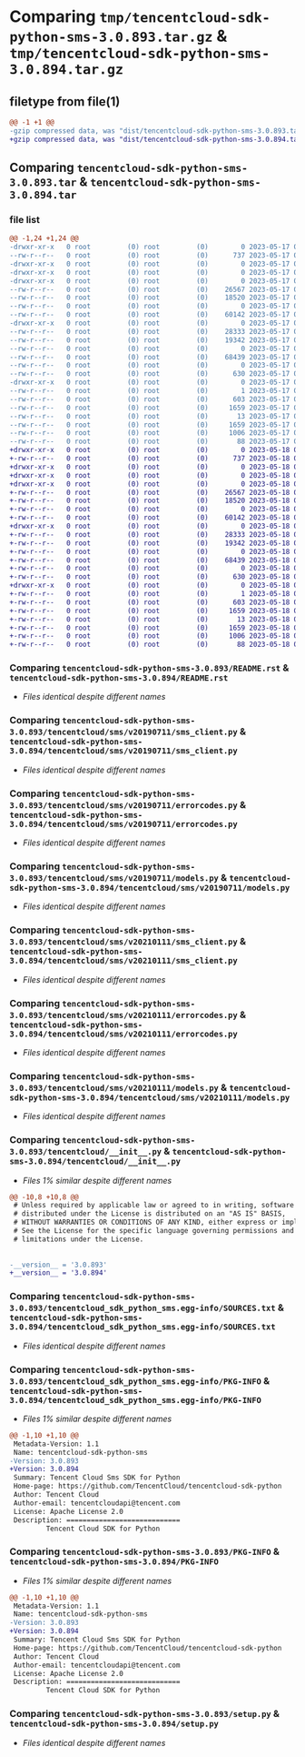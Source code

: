 # Comparing `tmp/tencentcloud-sdk-python-sms-3.0.893.tar.gz` & `tmp/tencentcloud-sdk-python-sms-3.0.894.tar.gz`

## filetype from file(1)

```diff
@@ -1 +1 @@
-gzip compressed data, was "dist/tencentcloud-sdk-python-sms-3.0.893.tar", last modified: Wed May 17 03:38:58 2023, max compression
+gzip compressed data, was "dist/tencentcloud-sdk-python-sms-3.0.894.tar", last modified: Thu May 18 00:35:11 2023, max compression
```

## Comparing `tencentcloud-sdk-python-sms-3.0.893.tar` & `tencentcloud-sdk-python-sms-3.0.894.tar`

### file list

```diff
@@ -1,24 +1,24 @@
-drwxr-xr-x   0 root         (0) root         (0)        0 2023-05-17 03:38:58.000000 tencentcloud-sdk-python-sms-3.0.893/
--rw-r--r--   0 root         (0) root         (0)      737 2023-05-17 03:38:58.000000 tencentcloud-sdk-python-sms-3.0.893/README.rst
-drwxr-xr-x   0 root         (0) root         (0)        0 2023-05-17 03:38:58.000000 tencentcloud-sdk-python-sms-3.0.893/tencentcloud/
-drwxr-xr-x   0 root         (0) root         (0)        0 2023-05-17 03:38:58.000000 tencentcloud-sdk-python-sms-3.0.893/tencentcloud/sms/
-drwxr-xr-x   0 root         (0) root         (0)        0 2023-05-17 03:38:58.000000 tencentcloud-sdk-python-sms-3.0.893/tencentcloud/sms/v20190711/
--rw-r--r--   0 root         (0) root         (0)    26567 2023-05-17 03:38:58.000000 tencentcloud-sdk-python-sms-3.0.893/tencentcloud/sms/v20190711/sms_client.py
--rw-r--r--   0 root         (0) root         (0)    18520 2023-05-17 03:38:58.000000 tencentcloud-sdk-python-sms-3.0.893/tencentcloud/sms/v20190711/errorcodes.py
--rw-r--r--   0 root         (0) root         (0)        0 2023-05-17 03:38:58.000000 tencentcloud-sdk-python-sms-3.0.893/tencentcloud/sms/v20190711/__init__.py
--rw-r--r--   0 root         (0) root         (0)    60142 2023-05-17 03:38:58.000000 tencentcloud-sdk-python-sms-3.0.893/tencentcloud/sms/v20190711/models.py
-drwxr-xr-x   0 root         (0) root         (0)        0 2023-05-17 03:38:58.000000 tencentcloud-sdk-python-sms-3.0.893/tencentcloud/sms/v20210111/
--rw-r--r--   0 root         (0) root         (0)    28333 2023-05-17 03:38:58.000000 tencentcloud-sdk-python-sms-3.0.893/tencentcloud/sms/v20210111/sms_client.py
--rw-r--r--   0 root         (0) root         (0)    19342 2023-05-17 03:38:58.000000 tencentcloud-sdk-python-sms-3.0.893/tencentcloud/sms/v20210111/errorcodes.py
--rw-r--r--   0 root         (0) root         (0)        0 2023-05-17 03:38:58.000000 tencentcloud-sdk-python-sms-3.0.893/tencentcloud/sms/v20210111/__init__.py
--rw-r--r--   0 root         (0) root         (0)    68439 2023-05-17 03:38:58.000000 tencentcloud-sdk-python-sms-3.0.893/tencentcloud/sms/v20210111/models.py
--rw-r--r--   0 root         (0) root         (0)        0 2023-05-17 03:38:58.000000 tencentcloud-sdk-python-sms-3.0.893/tencentcloud/sms/__init__.py
--rw-r--r--   0 root         (0) root         (0)      630 2023-05-17 03:38:58.000000 tencentcloud-sdk-python-sms-3.0.893/tencentcloud/__init__.py
-drwxr-xr-x   0 root         (0) root         (0)        0 2023-05-17 03:38:58.000000 tencentcloud-sdk-python-sms-3.0.893/tencentcloud_sdk_python_sms.egg-info/
--rw-r--r--   0 root         (0) root         (0)        1 2023-05-17 03:38:58.000000 tencentcloud-sdk-python-sms-3.0.893/tencentcloud_sdk_python_sms.egg-info/dependency_links.txt
--rw-r--r--   0 root         (0) root         (0)      603 2023-05-17 03:38:58.000000 tencentcloud-sdk-python-sms-3.0.893/tencentcloud_sdk_python_sms.egg-info/SOURCES.txt
--rw-r--r--   0 root         (0) root         (0)     1659 2023-05-17 03:38:58.000000 tencentcloud-sdk-python-sms-3.0.893/tencentcloud_sdk_python_sms.egg-info/PKG-INFO
--rw-r--r--   0 root         (0) root         (0)       13 2023-05-17 03:38:58.000000 tencentcloud-sdk-python-sms-3.0.893/tencentcloud_sdk_python_sms.egg-info/top_level.txt
--rw-r--r--   0 root         (0) root         (0)     1659 2023-05-17 03:38:58.000000 tencentcloud-sdk-python-sms-3.0.893/PKG-INFO
--rw-r--r--   0 root         (0) root         (0)     1006 2023-05-17 03:38:58.000000 tencentcloud-sdk-python-sms-3.0.893/setup.py
--rw-r--r--   0 root         (0) root         (0)       88 2023-05-17 03:38:58.000000 tencentcloud-sdk-python-sms-3.0.893/setup.cfg
+drwxr-xr-x   0 root         (0) root         (0)        0 2023-05-18 00:35:11.000000 tencentcloud-sdk-python-sms-3.0.894/
+-rw-r--r--   0 root         (0) root         (0)      737 2023-05-18 00:35:11.000000 tencentcloud-sdk-python-sms-3.0.894/README.rst
+drwxr-xr-x   0 root         (0) root         (0)        0 2023-05-18 00:35:11.000000 tencentcloud-sdk-python-sms-3.0.894/tencentcloud/
+drwxr-xr-x   0 root         (0) root         (0)        0 2023-05-18 00:35:11.000000 tencentcloud-sdk-python-sms-3.0.894/tencentcloud/sms/
+drwxr-xr-x   0 root         (0) root         (0)        0 2023-05-18 00:35:11.000000 tencentcloud-sdk-python-sms-3.0.894/tencentcloud/sms/v20190711/
+-rw-r--r--   0 root         (0) root         (0)    26567 2023-05-18 00:35:11.000000 tencentcloud-sdk-python-sms-3.0.894/tencentcloud/sms/v20190711/sms_client.py
+-rw-r--r--   0 root         (0) root         (0)    18520 2023-05-18 00:35:11.000000 tencentcloud-sdk-python-sms-3.0.894/tencentcloud/sms/v20190711/errorcodes.py
+-rw-r--r--   0 root         (0) root         (0)        0 2023-05-18 00:35:11.000000 tencentcloud-sdk-python-sms-3.0.894/tencentcloud/sms/v20190711/__init__.py
+-rw-r--r--   0 root         (0) root         (0)    60142 2023-05-18 00:35:11.000000 tencentcloud-sdk-python-sms-3.0.894/tencentcloud/sms/v20190711/models.py
+drwxr-xr-x   0 root         (0) root         (0)        0 2023-05-18 00:35:11.000000 tencentcloud-sdk-python-sms-3.0.894/tencentcloud/sms/v20210111/
+-rw-r--r--   0 root         (0) root         (0)    28333 2023-05-18 00:35:11.000000 tencentcloud-sdk-python-sms-3.0.894/tencentcloud/sms/v20210111/sms_client.py
+-rw-r--r--   0 root         (0) root         (0)    19342 2023-05-18 00:35:11.000000 tencentcloud-sdk-python-sms-3.0.894/tencentcloud/sms/v20210111/errorcodes.py
+-rw-r--r--   0 root         (0) root         (0)        0 2023-05-18 00:35:11.000000 tencentcloud-sdk-python-sms-3.0.894/tencentcloud/sms/v20210111/__init__.py
+-rw-r--r--   0 root         (0) root         (0)    68439 2023-05-18 00:35:11.000000 tencentcloud-sdk-python-sms-3.0.894/tencentcloud/sms/v20210111/models.py
+-rw-r--r--   0 root         (0) root         (0)        0 2023-05-18 00:35:11.000000 tencentcloud-sdk-python-sms-3.0.894/tencentcloud/sms/__init__.py
+-rw-r--r--   0 root         (0) root         (0)      630 2023-05-18 00:35:11.000000 tencentcloud-sdk-python-sms-3.0.894/tencentcloud/__init__.py
+drwxr-xr-x   0 root         (0) root         (0)        0 2023-05-18 00:35:11.000000 tencentcloud-sdk-python-sms-3.0.894/tencentcloud_sdk_python_sms.egg-info/
+-rw-r--r--   0 root         (0) root         (0)        1 2023-05-18 00:35:11.000000 tencentcloud-sdk-python-sms-3.0.894/tencentcloud_sdk_python_sms.egg-info/dependency_links.txt
+-rw-r--r--   0 root         (0) root         (0)      603 2023-05-18 00:35:11.000000 tencentcloud-sdk-python-sms-3.0.894/tencentcloud_sdk_python_sms.egg-info/SOURCES.txt
+-rw-r--r--   0 root         (0) root         (0)     1659 2023-05-18 00:35:11.000000 tencentcloud-sdk-python-sms-3.0.894/tencentcloud_sdk_python_sms.egg-info/PKG-INFO
+-rw-r--r--   0 root         (0) root         (0)       13 2023-05-18 00:35:11.000000 tencentcloud-sdk-python-sms-3.0.894/tencentcloud_sdk_python_sms.egg-info/top_level.txt
+-rw-r--r--   0 root         (0) root         (0)     1659 2023-05-18 00:35:11.000000 tencentcloud-sdk-python-sms-3.0.894/PKG-INFO
+-rw-r--r--   0 root         (0) root         (0)     1006 2023-05-18 00:35:11.000000 tencentcloud-sdk-python-sms-3.0.894/setup.py
+-rw-r--r--   0 root         (0) root         (0)       88 2023-05-18 00:35:11.000000 tencentcloud-sdk-python-sms-3.0.894/setup.cfg
```

### Comparing `tencentcloud-sdk-python-sms-3.0.893/README.rst` & `tencentcloud-sdk-python-sms-3.0.894/README.rst`

 * *Files identical despite different names*

### Comparing `tencentcloud-sdk-python-sms-3.0.893/tencentcloud/sms/v20190711/sms_client.py` & `tencentcloud-sdk-python-sms-3.0.894/tencentcloud/sms/v20190711/sms_client.py`

 * *Files identical despite different names*

### Comparing `tencentcloud-sdk-python-sms-3.0.893/tencentcloud/sms/v20190711/errorcodes.py` & `tencentcloud-sdk-python-sms-3.0.894/tencentcloud/sms/v20190711/errorcodes.py`

 * *Files identical despite different names*

### Comparing `tencentcloud-sdk-python-sms-3.0.893/tencentcloud/sms/v20190711/models.py` & `tencentcloud-sdk-python-sms-3.0.894/tencentcloud/sms/v20190711/models.py`

 * *Files identical despite different names*

### Comparing `tencentcloud-sdk-python-sms-3.0.893/tencentcloud/sms/v20210111/sms_client.py` & `tencentcloud-sdk-python-sms-3.0.894/tencentcloud/sms/v20210111/sms_client.py`

 * *Files identical despite different names*

### Comparing `tencentcloud-sdk-python-sms-3.0.893/tencentcloud/sms/v20210111/errorcodes.py` & `tencentcloud-sdk-python-sms-3.0.894/tencentcloud/sms/v20210111/errorcodes.py`

 * *Files identical despite different names*

### Comparing `tencentcloud-sdk-python-sms-3.0.893/tencentcloud/sms/v20210111/models.py` & `tencentcloud-sdk-python-sms-3.0.894/tencentcloud/sms/v20210111/models.py`

 * *Files identical despite different names*

### Comparing `tencentcloud-sdk-python-sms-3.0.893/tencentcloud/__init__.py` & `tencentcloud-sdk-python-sms-3.0.894/tencentcloud/__init__.py`

 * *Files 1% similar despite different names*

```diff
@@ -10,8 +10,8 @@
 # Unless required by applicable law or agreed to in writing, software
 # distributed under the License is distributed on an "AS IS" BASIS,
 # WITHOUT WARRANTIES OR CONDITIONS OF ANY KIND, either express or implied.
 # See the License for the specific language governing permissions and
 # limitations under the License.
 
 
-__version__ = '3.0.893'
+__version__ = '3.0.894'
```

### Comparing `tencentcloud-sdk-python-sms-3.0.893/tencentcloud_sdk_python_sms.egg-info/SOURCES.txt` & `tencentcloud-sdk-python-sms-3.0.894/tencentcloud_sdk_python_sms.egg-info/SOURCES.txt`

 * *Files identical despite different names*

### Comparing `tencentcloud-sdk-python-sms-3.0.893/tencentcloud_sdk_python_sms.egg-info/PKG-INFO` & `tencentcloud-sdk-python-sms-3.0.894/tencentcloud_sdk_python_sms.egg-info/PKG-INFO`

 * *Files 1% similar despite different names*

```diff
@@ -1,10 +1,10 @@
 Metadata-Version: 1.1
 Name: tencentcloud-sdk-python-sms
-Version: 3.0.893
+Version: 3.0.894
 Summary: Tencent Cloud Sms SDK for Python
 Home-page: https://github.com/TencentCloud/tencentcloud-sdk-python
 Author: Tencent Cloud
 Author-email: tencentcloudapi@tencent.com
 License: Apache License 2.0
 Description: ============================
         Tencent Cloud SDK for Python
```

### Comparing `tencentcloud-sdk-python-sms-3.0.893/PKG-INFO` & `tencentcloud-sdk-python-sms-3.0.894/PKG-INFO`

 * *Files 1% similar despite different names*

```diff
@@ -1,10 +1,10 @@
 Metadata-Version: 1.1
 Name: tencentcloud-sdk-python-sms
-Version: 3.0.893
+Version: 3.0.894
 Summary: Tencent Cloud Sms SDK for Python
 Home-page: https://github.com/TencentCloud/tencentcloud-sdk-python
 Author: Tencent Cloud
 Author-email: tencentcloudapi@tencent.com
 License: Apache License 2.0
 Description: ============================
         Tencent Cloud SDK for Python
```

### Comparing `tencentcloud-sdk-python-sms-3.0.893/setup.py` & `tencentcloud-sdk-python-sms-3.0.894/setup.py`

 * *Files identical despite different names*

